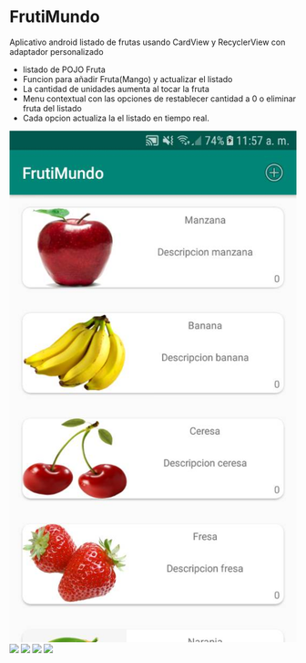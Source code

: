 # FrutiMundo
Aplicativo android listado de frutas usando CardView y RecyclerView con adaptador personalizado

-	listado de POJO Fruta
-	Funcion para añadir Fruta(Mango) y actualizar el listado
-	La cantidad de unidades aumenta al tocar la fruta
-	Menu contextual con las opciones de restablecer cantidad a 0 o eliminar fruta del listado
-	Cada opcion actualiza la el listado en tiempo real.

<img src="https://github.com/namelessbliss/FrutiMundo/blob/master/capturas/1.jpeg">
<img src="https://github.com/namelessbliss/FrutiMundo/blob/master/capturas/2.jpeg">
<img src="https://github.com/namelessbliss/FrutiMundo/blob/master/capturas/3.jpeg">
<img src="https://github.com/namelessbliss/FrutiMundo/blob/master/capturas/4.jpeg">
<img src="https://github.com/namelessbliss/FrutiMundo/blob/master/capturas/5.jpeg">

